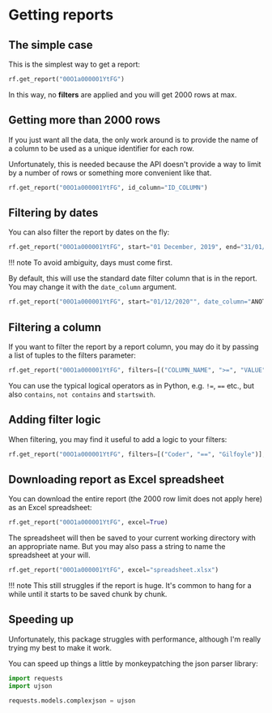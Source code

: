 # Getting reports

## The simple case

This is the simplest way to get a report:

```python
rf.get_report("00O1a000001YtFG")
```

In this way, no **filters** are applied and you will get 2000 rows at max.

## Getting more than 2000 rows

If you just want all the data, the only work around is to provide the name of a
column to be used as a unique identifier for each row.

Unfortunately, this is needed because the API doesn't provide a way to limit by
a number of rows or something more convenient like that.

```python
rf.get_report("00O1a000001YtFG", id_column="ID_COLUMN")
```

## Filtering by dates

You can also filter the report by dates on the fly:

```python
rf.get_report("00O1a000001YtFG", start="01 December, 2019", end="31/01/2020")
```

!!! note
    To avoid ambiguity, days must come first.

By default, this will use the standard date filter column that is in the
report. You may change it with the `date_column` argument.

```python
rf.get_report("00O1a000001YtFG", start="01/12/2020"", date_column="ANOTHER_COLUMN")
```

## Filtering a column

If you want to filter the report by a report column, you may do it by passing a
list of tuples to the filters parameter:

```python
rf.get_report("00O1a000001YtFG", filters=[("COLUMN_NAME", ">=", "VALUE")])
```

You can use the typical logical operators as in Python, e.g.
`!=`, `==` etc., but also `contains`, `not contains` and `startswith`.

## Adding filter logic

When filtering, you may find it useful to add a logic to your filters:

```python
rf.get_report("00O1a000001YtFG", filters=[("Coder", "==", "Gilfoyle")], logic="1 AND 2")
```

## Downloading report as Excel spreadsheet

You can download the entire report (the 2000 row limit does not apply here) as
an Excel spreadsheet:

```python
rf.get_report("00O1a000001YtFG", excel=True)
```

The spreadsheet will then be saved to your current working directory with an
appropriate name. But you may also pass a string to name the spreadsheet at your
will.

```python
rf.get_report("00O1a000001YtFG", excel="spreadsheet.xlsx")
```

!!! note
    This still struggles if the report is huge. It's common to hang for a while
    until it starts to be saved chunk by chunk.

## Speeding up

Unfortunately, this package struggles with performance, although I'm really
trying my best to make it work.

You can speed up things a little by monkeypatching the json parser library:

```python
import requests
import ujson

requests.models.complexjson = ujson
```
